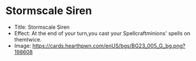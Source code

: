 # Stormscale Siren
- Title:  Stormscale Siren
- Effect:  At the end of your turn,you cast your Spellcraftminions' spells on themtwice.
- Image:  https://cards.hearthpwn.com/enUS/bgs/BG23_005_G_bg.png?198608
